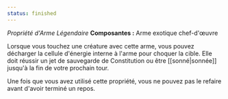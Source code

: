 ```yaml
---
status: finished
---
```

_Propriété d'Arme Légendaire_
__Composantes :__ Arme exotique chef-d'œuvre

Lorsque vous touchez une créature avec cette arme, vous pouvez décharger la cellule d'énergie interne à l'arme pour choquer la cible. Elle doit réussir un jet de sauvegarde de Constitution ou être [[sonné|sonnée]] jusqu'à la fin de votre prochain tour.

Une fois que vous avez utilisé cette propriété, vous ne pouvez pas le refaire avant d'avoir terminé un repos.